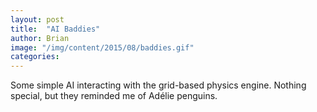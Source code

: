 ```yaml
---
layout: post
title:  "AI Baddies"
author: Brian
image: "/img/content/2015/08/baddies.gif"
categories: 
---
```

Some simple AI interacting with the grid-based physics engine.  Nothing special, but they reminded me of Adélie penguins.
